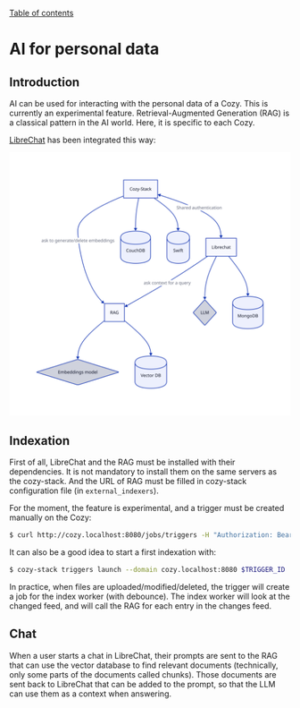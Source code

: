 [Table of contents](README.md#table-of-contents)

# AI for personal data

## Introduction

AI can be used for interacting with the personal data of a Cozy. This is
currently an experimental feature. Retrieval-Augmented Generation (RAG) is
a classical pattern in the AI world. Here, it is specific to each Cozy.

[LibreChat](https://www.librechat.ai/) has been integrated this way:

![Architecture with LibreChat](diagrams/librechat.svg)

## Indexation

First of all, LibreChat and the RAG must be installed with their dependencies.
It is not mandatory to install them on the same servers as the cozy-stack. And
the URL of RAG must be filled in cozy-stack configuration file (in
`external_indexers`).

For the moment, the feature is experimental, and a trigger must be created
manually on the Cozy:

```sh
$ curl http://cozy.localhost:8080/jobs/triggers -H "Authorization: Bearer $TOKEN" -d '{ "data": { "attributes": { "type": "@event", "arguments": "io.cozy.files", "debounce": "1m", "worker": "index", "message": {"doctype": "io.cozy.files"} } } }'
```

It can also be a good idea to start a first indexation with:

```sh
$ cozy-stack triggers launch --domain cozy.localhost:8080 $TRIGGER_ID
```

In practice, when files are uploaded/modified/deleted, the trigger will create
a job for the index worker (with debounce). The index worker will look at the
changed feed, and will call the RAG for each entry in the changes feed.


## Chat

When a user starts a chat in LibreChat, their prompts are sent to the RAG that
can use the vector database to find relevant documents (technically, only some
parts of the documents called chunks). Those documents are sent back to
LibreChat that can be added to the prompt, so that the LLM can use them as a
context when answering.

